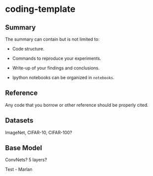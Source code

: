# coding-template

## Summary

The summary can contain but is not limited to:

- Code structure.

- Commands to reproduce your experiments.

- Write-up of your findings and conclusions.

- Ipython notebooks can be organized in `notebooks`.

## Reference

Any code that you borrow or other reference should be properly cited.


## Datasets
ImageNet, CIFAR-10, CIFAR-100?

## Base Model
ConvNets?
5 layers?

Test - Marlan
